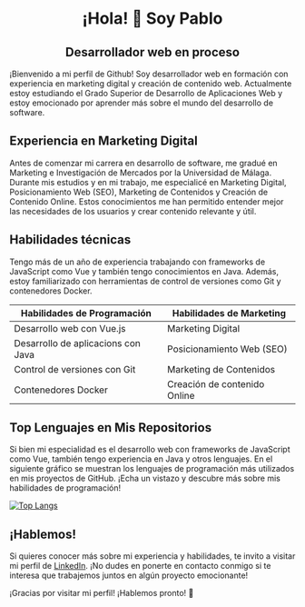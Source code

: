 <!---
pabcrudel/pabcrudel is a ✨ special ✨ repository because its `README.md` (this file) appears on your GitHub profile.
You can click the Preview link to take a look at your changes.
--->

<h1 align="center">¡Hola! 👋 Soy Pablo</h1>
<h2 align="center">Desarrollador web en proceso</h2>

¡Bienvenido a mi perfil de Github! Soy desarrollador web en formación con experiencia en marketing digital y creación de contenido web. Actualmente estoy estudiando el Grado Superior de Desarrollo de Aplicaciones Web y estoy emocionado por aprender más sobre el mundo del desarrollo de software.

## Experiencia en Marketing Digital

Antes de comenzar mi carrera en desarrollo de software, me gradué en Marketing e Investigación de Mercados por la Universidad de Málaga. Durante mis estudios y en mi trabajo, me especialicé en Marketing Digital, Posicionamiento Web (SEO), Marketing de Contenidos y Creación de Contenido Online. Estos conocimientos me han permitido entender mejor las necesidades de los usuarios y crear contenido relevante y útil.

## Habilidades técnicas

Tengo más de un año de experiencia trabajando con frameworks de JavaScript como Vue y también tengo conocimientos en Java. Además, estoy familiarizado con herramientas de control de versiones como Git y contenedores Docker.

| Habilidades de Programación | Habilidades de Marketing |
| -------------------- | ------------------------ |
| Desarrollo web con Vue.js | Marketing Digital |
| Desarrollo de aplicacions con Java | Posicionamiento Web (SEO) |
| Control de versiones con Git | Marketing de Contenidos |
| Contenedores Docker | Creación de contenido Online |

## Top Lenguajes en Mis Repositorios

Si bien mi especialidad es el desarrollo web con frameworks de JavaScript como Vue, también tengo experiencia en Java y otros lenguajes. En el siguiente gráfico se muestran los lenguajes de programación más utilizados en mis proyectos de GitHub. ¡Echa un vistazo y descubre más sobre mis habilidades de programación!

[![Top Langs](https://github-readme-stats.vercel.app/api/top-langs/?username=pabcrudel&layout=compact&langs_count=10&hide_title=true)](https://github.com/pabcrudel?tab=repositories)


## ¡Hablemos!

Si quieres conocer más sobre mi experiencia y habilidades, te invito a visitar mi perfil de [LinkedIn](https://www.linkedin.com/in/pablocrudelhom/). ¡No dudes en ponerte en contacto conmigo si te interesa que trabajemos juntos en algún proyecto emocionante! 

¡Gracias por visitar mi perfil! ¡Hablemos pronto! 🚀
